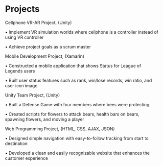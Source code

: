 # Projects

Cellphone VR-AR Project, (Unity)

•	Implement VR simulation worlds where cellphone is a controller instead of using VR controller 		

•	Achieve project goals as a scrum master

Mobile Development Project, (Xamarin)

•	Constructed a mobile application that shows Status for League of Legends users

•	Built user status features such as rank, win/lose records, win ratio, and user icon image

Unity Team Project, (Unity)

•	Built a Defense Game with four members where bees were protecting

•	Created scripts for flowers to attack bears, health bars on bears, spawning flowers, and moving a player

Web Programming Project, (HTML, CSS, AJAX, JSON)

•	Designed simple navigation with easy-to-follow tracking from start to destination

•	Developed a clean and easily recognizable website that enhances the customer experience
